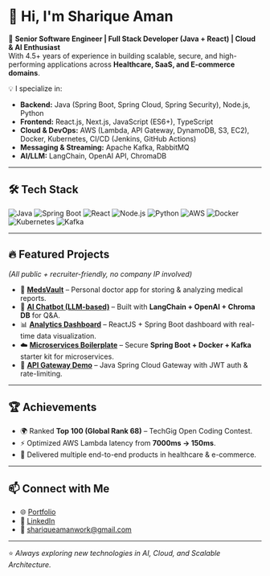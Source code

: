# 👋 Hi, I'm Sharique Aman  

🚀 **Senior Software Engineer | Full Stack Developer (Java + React) | Cloud & AI Enthusiast**  
With 4.5+ years of experience in building scalable, secure, and high-performing applications across **Healthcare, SaaS, and E-commerce domains**.  

💡 I specialize in:  
- **Backend:** Java (Spring Boot, Spring Cloud, Spring Security), Node.js, Python  
- **Frontend:** React.js, Next.js, JavaScript (ES6+), TypeScript  
- **Cloud & DevOps:** AWS (Lambda, API Gateway, DynamoDB, S3, EC2), Docker, Kubernetes, CI/CD (Jenkins, GitHub Actions)  
- **Messaging & Streaming:** Apache Kafka, RabbitMQ  
- **AI/LLM:** LangChain, OpenAI API, ChromaDB  

---

## 🛠️ Tech Stack
![Java](https://img.shields.io/badge/Java-ED8B00?style=for-the-badge&logo=java&logoColor=white)
![Spring Boot](https://img.shields.io/badge/SpringBoot-6DB33F?style=for-the-badge&logo=springboot&logoColor=white)
![React](https://img.shields.io/badge/React-20232A?style=for-the-badge&logo=react&logoColor=61DAFB)
![Node.js](https://img.shields.io/badge/Node.js-43853D?style=for-the-badge&logo=node-dot-js&logoColor=white)
![Python](https://img.shields.io/badge/Python-3776AB?style=for-the-badge&logo=python&logoColor=white)
![AWS](https://img.shields.io/badge/AWS-232F3E?style=for-the-badge&logo=amazon-aws&logoColor=white)
![Docker](https://img.shields.io/badge/Docker-2496ED?style=for-the-badge&logo=docker&logoColor=white)
![Kubernetes](https://img.shields.io/badge/Kubernetes-326CE5?style=for-the-badge&logo=kubernetes&logoColor=white)
![Kafka](https://img.shields.io/badge/Kafka-231F20?style=for-the-badge&logo=apache-kafka&logoColor=white)

---

## 🔥 Featured Projects  
*(All public + recruiter-friendly, no company IP involved)*  

- 🏥 **[MedsVault](https://github.com/shariqueaman/medsvault)** – Personal doctor app for storing & analyzing medical reports.  
- 🤖 **[AI Chatbot (LLM-based)](https://github.com/shariqueaman/ai-chatbot-demo)** – Built with **LangChain + OpenAI + Chroma DB** for Q&A.  
- 📊 **[Analytics Dashboard](https://github.com/shariqueaman/analytics-dashboard)** – ReactJS + Spring Boot dashboard with real-time data visualization.  
- ☁️ **[Microservices Boilerplate](https://github.com/shariqueaman/microservices-starter)** – Secure **Spring Boot + Docker + Kafka** starter kit for microservices.  
- 🔗 **[API Gateway Demo](https://github.com/shariqueaman/api-gateway-demo)** – Java Spring Cloud Gateway with JWT auth & rate-limiting.  

---

## 🏆 Achievements
- 🌍 Ranked **Top 100 (Global Rank 68)** – TechGig Open Coding Contest.  
- ⚡ Optimized AWS Lambda latency from **7000ms → 150ms**.  
- 🎯 Delivered multiple end-to-end products in healthcare & e-commerce.  

---

## 📫 Connect with Me
- 🌐 [Portfolio](https://shariqueaman.in)  
- 💼 [LinkedIn](https://linkedin.com/in/sharique-aman-1874b429b)  
- 📧 shariqueamanwork@gmail.com  

---
⭐️ *Always exploring new technologies in AI, Cloud, and Scalable Architecture.*
